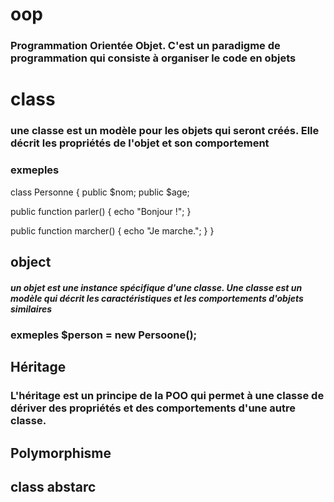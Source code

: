 # oop
### Programmation Orientée Objet. C'est un paradigme de programmation qui consiste à organiser le code en objets
# class 
### une classe est un modèle pour les objets qui seront créés. Elle décrit les propriétés de l'objet et  son comportement
### exmeples 
class Personne {
  public $nom;
  public $age;

  public function parler() {
    echo "Bonjour !";
  }

  public function marcher() {
    echo "Je marche.";
  }
}
## object 
#####  un objet est une instance spécifique d'une classe. Une classe est un modèle qui décrit les caractéristiques et les comportements d'objets similaires
### exmeples $person = new Persoone();
## Héritage
### L'héritage est un principe de la POO qui permet à une classe de dériver des propriétés et des comportements d'une autre classe.
## Polymorphisme 
## class abstarc
